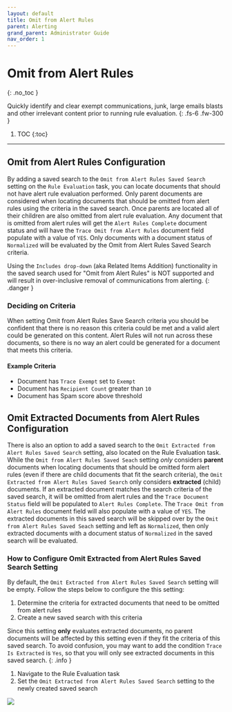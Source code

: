 ```yaml
---
layout: default
title: Omit from Alert Rules
parent: Alerting
grand_parent: Administrator Guide
nav_order: 1
---
```


# Omit from Alert Rules
{: .no_toc }

Quickly identify and clear exempt communications, junk, large emails blasts and other irrelevant content prior to running rule evaluation.
{: .fs-6 .fw-300 }

1. TOC
{:toc}

---
## Omit from Alert Rules Configuration
By adding a saved search to the `Omit from Alert Rules Saved Search` setting on the `Rule Evaluation` task, you can locate documents that should not have alert rule evaluation performed. Only parent documents are considered when locating documents that should be omitted from alert rules using the criteria in the saved search. Once parents are located all of their children are also omitted from alert rule evaluation. Any document that is omitted from alert rules will get the `Alert Rules Complete` document status and will have the `Trace Omit from Alert Rules` document field populate with a value of `YES`. Only documents with a document status of `Normalized` will be evaluated by the Omit from Alert Rules Saved Search criteria.

Using the `Includes drop-down` (aka Related Items Addition) functionality in the saved search used for "Omit from Alert Rules" is NOT supported and will result in over-inclusive removal of communications from alerting.
{: .danger }

### Deciding on Criteria
When setting Omit from Alert Rules Save Search criteria you should be confident that there is no reason this criteria could be met and a valid alert could be generated on this content. Alert Rules will not run across these documents, so there is no way an alert could be generated for a document that meets this criteria.

#### Example Criteria
-   Document has `Trace Exempt` set to `Exempt`
-   Document has `Recipient Count` greater than `10`
-   Document has Spam score above threshold



## Omit Extracted Documents from Alert Rules Configuration

There is also an option to add a saved search to the `Omit Extracted from Alert Rules Saved Search` setting, also located on the Rule Evaluation task. While the `Omit from Alert Rules Saved Seach` setting *only* considers **parent** documents when locating documents that should be omitted form alert rules (even if there are child documents that fit the search criteria), the `Omit Extracted from Alert Rules Saved Search` only considers **extracted** (child) documents. If an extracted document matches the search criteria of the saved search, it will be omitted from alert rules and the `Trace Document Status` field will be populated to `Alert Rules Complete`. The `Trace Omit from Alert Rules` document field will also populate with a value of `YES`. The extracted documents in this saved search will be skipped over by the `Omit from Alert Rules Saved Seach` setting and left as `Normalized`, then only extracted documents with a document status of `Normalized` in the saved search will be evaluated.

### How to Configure Omit Extracted from Alert Rules Saved Search Setting

By default, the `Omit Extracted from Alert Rules Saved Search` setting will be empty. Follow the steps below to configure the this setting:

1. Determine the criteria for extracted documents that need to be omitted from alert rules
2. Create a new saved search with this criteria

Since this setting **only** evaluates extracted documents, no parent documents will be affected by this setting even if they fit the criteria of this saved search. To avoid confusion, you may want to add the condition `Trace Is Extracted` is `Yes`, so that you will only see extracted documents in this saved search.
{: .info }

1. Navigate to the Rule Evaluation task
2. Set the `Omit Extracted from Alert Rules Saved Search` setting to the newly created saved search

![](media\omit_from_alert_rules\omit_extracted_from_alert_rules_saved_search.png)
